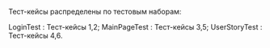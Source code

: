 Тест-кейсы распределены по тестовым наборам:

LoginTest : Тест-кейсы 1,2;
MainPageTest : Тест-кейсы 3,5;
UserStoryTest : Тест-кейсы 4,6.
